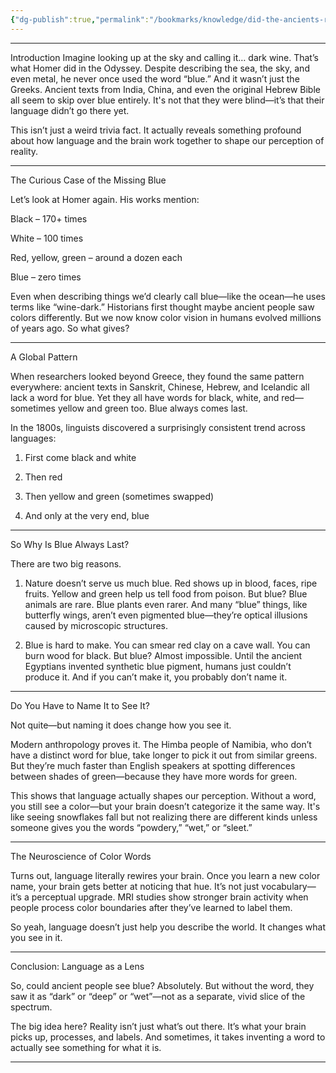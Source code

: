```yaml
---
{"dg-publish":true,"permalink":"/bookmarks/knowledge/did-the-ancients-really-not-see-blue-what-language-brains-and-butterflies-can-teach-us-about-color/","tags":["science","psychology","mind","history","interesting","aesthetics"]}
---
```




---


Introduction
Imagine looking up at the sky and calling it… dark wine. That’s what Homer did in the Odyssey. Despite describing the sea, the sky, and even metal, he never once used the word “blue.” And it wasn’t just the Greeks. Ancient texts from India, China, and even the original Hebrew Bible all seem to skip over blue entirely. It's not that they were blind—it’s that their language didn’t go there yet.

This isn’t just a weird trivia fact. It actually reveals something profound about how language and the brain work together to shape our perception of reality.


---

The Curious Case of the Missing Blue

Let’s look at Homer again. His works mention:

Black – 170+ times

White – 100 times

Red, yellow, green – around a dozen each

Blue – zero times


Even when describing things we’d clearly call blue—like the ocean—he uses terms like “wine-dark.” Historians first thought maybe ancient people saw colors differently. But we now know color vision in humans evolved millions of years ago. So what gives?


---

A Global Pattern

When researchers looked beyond Greece, they found the same pattern everywhere: ancient texts in Sanskrit, Chinese, Hebrew, and Icelandic all lack a word for blue. Yet they all have words for black, white, and red—sometimes yellow and green too. Blue always comes last.

In the 1800s, linguists discovered a surprisingly consistent trend across languages:

1. First come black and white


2. Then red


3. Then yellow and green (sometimes swapped)


4. And only at the very end, blue




---

So Why Is Blue Always Last?

There are two big reasons.

1. Nature doesn’t serve us much blue.
Red shows up in blood, faces, ripe fruits. Yellow and green help us tell food from poison. But blue? Blue animals are rare. Blue plants even rarer. And many “blue” things, like butterfly wings, aren’t even pigmented blue—they’re optical illusions caused by microscopic structures.

2. Blue is hard to make.
You can smear red clay on a cave wall. You can burn wood for black. But blue? Almost impossible. Until the ancient Egyptians invented synthetic blue pigment, humans just couldn’t produce it. And if you can’t make it, you probably don’t name it.


---

Do You Have to Name It to See It?

Not quite—but naming it does change how you see it.

Modern anthropology proves it. The Himba people of Namibia, who don’t have a distinct word for blue, take longer to pick it out from similar greens. But they’re much faster than English speakers at spotting differences between shades of green—because they have more words for green.

This shows that language actually shapes our perception. Without a word, you still see a color—but your brain doesn’t categorize it the same way. It's like seeing snowflakes fall but not realizing there are different kinds unless someone gives you the words “powdery,” “wet,” or “sleet.”


---

The Neuroscience of Color Words

Turns out, language literally rewires your brain. Once you learn a new color name, your brain gets better at noticing that hue. It’s not just vocabulary—it’s a perceptual upgrade. MRI studies show stronger brain activity when people process color boundaries after they’ve learned to label them.

So yeah, language doesn’t just help you describe the world. It changes what you see in it.


---

Conclusion: Language as a Lens

So, could ancient people see blue? Absolutely. But without the word, they saw it as “dark” or “deep” or “wet”—not as a separate, vivid slice of the spectrum.

The big idea here? Reality isn’t just what’s out there. It’s what your brain picks up, processes, and labels. And sometimes, it takes inventing a word to actually see something for what it is.


---
